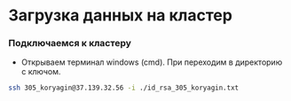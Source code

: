 # Загрузка данных на кластер
### Подключаемся к кластеру

- Открываем терминал windows (cmd). При переходим в директорию с ключом.
```bash
ssh 305_koryagin@37.139.32.56 -i ./id_rsa_305_koryagin.txt
```
